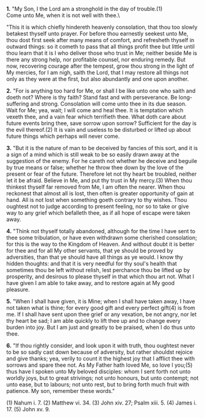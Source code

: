 **1.** "My Son, I the Lord am a stronghold in the day of trouble.(1)\
Come unto Me, when it is not well with thee.\

"This it is which chiefly hindereth heavenly consolation, that thou too slowly betakest thyself unto prayer. For before thou earnestly seekest unto Me, thou dost first seek after many means of comfort, and refresheth thyself in outward things: so it cometh to pass that all things profit thee but little until thou learn that it is I who deliver those who trust in Me; neither beside Me is there any strong help, nor profitable counsel, nor enduring remedy. But now, recovering courage after the tempest, grow thou strong in the light of My mercies, for I am nigh, saith the Lord, that I may restore all things not only as they were at the first, but also abundantly and one upon another.

**2.** "For is anything too hard for Me, or shall I be like unto one who saith and doeth not? Where is thy faith? Stand fast and with perseverance. Be long-suffering and strong. Consolation will come unto thee in its due season. Wait for Me; yea, wait; I will come and heal thee. It is temptation which vexeth thee, and a vain fear which terrifieth thee. What doth care about future events bring thee, save sorrow upon sorrow? Sufficient for the day is the evil thereof.(2) It is vain and useless to be disturbed or lifted up about future things which perhaps will never come.

**3.** "But it is the nature of man to be deceived by fancies of this sort, and it is a sign of a mind which is still weak to be so easily drawn away at the suggestion of the enemy. For he careth not whether he deceive and beguile by true means or false; whether he throw thee down by the love of the present or fear of the future. Therefore let not thy heart be troubled, neither let it be afraid. Believe in Me, and put thy trust in My mercy.(3) When thou thinkest thyself far removed from Me, I am often the nearer. When thou reckonest that almost all is lost, then often is greater opportunity of gain at hand. All is not lost when something goeth contrary to thy wishes. Thou oughtest not to judge according to present feeling, nor so to take or give way to any grief which befalleth thee, as if all hope of escape were taken away.

**4.** "Think not thyself totally abandoned, although for the time I have sent to thee some tribulation, or have even withdrawn some cherished consolation; for this is the way to the Kingdom of Heaven. And without doubt it is better for thee and for all My other servants, that ye should be proved by adversities, than that ye should have all things as ye would. I know thy hidden thoughts: and that it is very needful for thy soul\'s health that sometimes thou be left without relish, lest perchance thou be lifted up by prosperity, and desirous to please thyself in that which thou art not. What I have given I am able to take away, and to restore again at My good pleasure.

**5.** "When I shall have given, it is Mine; when I shall have taken away, I have not taken what is thine; for every good gift and every perfect gift(4) is from me. If I shall have sent upon thee grief or any vexation, be not angry, nor let thy heart be sad; I am able quickly to lift thee up and to change every burden into joy. But I am just and greatly to be praised, when I do thus unto thee.

**6.** "If thou rightly consider, and look upon it with truth, thou oughtest never to be so sadly cast down because of adversity, but rather shouldst rejoice and give thanks; yea, verily to count it the highest joy that I afflict thee with sorrows and spare thee not. As My Father hath loved Me, so love I you;(5) thus have I spoken unto My beloved disciples: whom I sent forth not unto worldly joys, but to great strivings; not unto honours, but unto contempt; not unto ease, but to labours; not unto rest, but to bring forth much fruit with patience. My son, remember these words."

\(1\) Nahum i. 7. (2) Matthew vi. 34. (3) John xiv. 27; Psalm xiii. 5. (4) James i. 17. (5) John xv. 9.

